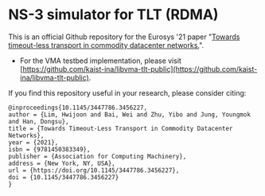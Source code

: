 # NS-3 simulator for TLT (RDMA)
This is an official Github repository for the Eurosys '21 paper "[Towards timeout-less transport in commodity datacenter networks.](https://dl.acm.org/doi/10.1145/3447786.3456227)".
* For the VMA testbed implementation, please visit [https://github.com/kaist-ina/libvma-tlt-public](https://github.com/kaist-ina/libvma-tlt-public).

If you find this repository useful in your research, please consider citing:
```
@inproceedings{10.1145/3447786.3456227,
author = {Lim, Hwijoon and Bai, Wei and Zhu, Yibo and Jung, Youngmok and Han, Dongsu},
title = {Towards Timeout-Less Transport in Commodity Datacenter Networks},
year = {2021},
isbn = {9781450383349},
publisher = {Association for Computing Machinery},
address = {New York, NY, USA},
url = {https://doi.org/10.1145/3447786.3456227},
doi = {10.1145/3447786.3456227}
}
```

